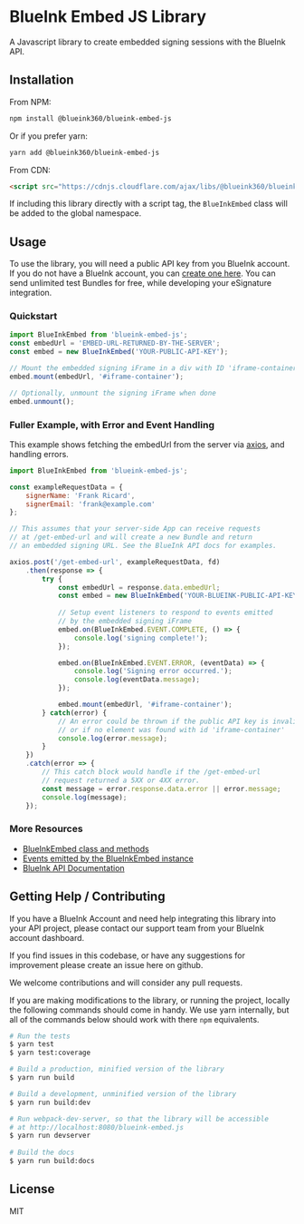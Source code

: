 # BlueInk Embed JS Library

A Javascript library to create embedded signing sessions with the BlueInk API.

## Installation

From NPM:
```bash
npm install @blueink360/blueink-embed-js
```

Or if you prefer yarn:
```bash
yarn add @blueink360/blueink-embed-js
```

From CDN:
```html
<script src="https://cdnjs.cloudflare.com/ajax/libs/@blueink360/blueink-embed-js/1.0.1/blueink-embed.min.js"></script>
```

If including this library directly with a script tag, the `BlueInkEmbed`
class will be added to the global namespace.


## Usage

To use the library, you will need a public API key from you BlueInk account.
If you do not have a BlueInk account, you can 
[create one here](https://blueink.com/esignature-api/). You can send
unlimited test Bundles for free, while developing your eSignature integration.

### Quickstart
 
```javascript
import BlueInkEmbed from 'blueink-embed-js';
const embedUrl = 'EMBED-URL-RETURNED-BY-THE-SERVER';
const embed = new BlueInkEmbed('YOUR-PUBLIC-API-KEY');

// Mount the embedded signing iFrame in a div with ID 'iframe-container'
embed.mount(embedUrl, '#iframe-container');

// Optionally, unmount the signing iFrame when done
embed.unmount();
```

### Fuller Example, with Error and Event Handling

This example shows fetching the embedUrl from the server via 
[axios](https://github.com/axios/axios), and handling errors.

```javascript
import BlueInkEmbed from 'blueink-embed-js';

const exampleRequestData = {
    signerName: 'Frank Ricard',
    signerEmail: 'frank@example.com'
};

// This assumes that your server-side App can receive requests
// at /get-embed-url and will create a new Bundle and return
// an embedded signing URL. See the BlueInk API docs for examples.

axios.post('/get-embed-url', exampleRequestData, fd)
    .then(response => {
        try {
            const embedUrl = response.data.embedUrl;
            const embed = new BlueInkEmbed('YOUR-BLUEINK-PUBLIC-API-KEY');
            
            // Setup event listeners to respond to events emitted
            // by the embedded signing iFrame
            embed.on(BlueInkEmbed.EVENT.COMPLETE, () => {
                console.log('signing complete!');
            });

            embed.on(BlueInkEmbed.EVENT.ERROR, (eventData) => {
                console.log('Signing error occurred.');
                console.log(eventData.message);
            });

            embed.mount(embedUrl, '#iframe-container');
        } catch(error) {
            // An error could be thrown if the public API key is invalid, 
            // or if no element was found with id 'iframe-container' 
            console.log(error.message);
        }
    })
    .catch(error => {
        // This catch block would handle if the /get-embed-url
        // request returned a 5XX or 4XX error.
        const message = error.response.data.error || error.message;
        console.log(message);
    });
``` 

### More Resources

* [BlueInkEmbed class and methods](docs/BlueInkEmbed.html)
* [Events emitted by the BlueInkEmbed instance](docs/global.html#EVENT)
* [BlueInk API Documentation](https://blueink.com/esignature-api/api-docs/)

## Getting Help / Contributing

If you have a BlueInk Account and need help integrating this library into 
your API project, please contact our support team from your BlueInk
account dashboard.

If you find issues in this codebase, or have any suggestions for improvement 
please create an issue here on github.

We welcome contributions and will consider any pull requests. 

If you are making modifications to the library, or running the project,
locally the following commands should come in handy. We use yarn internally,
but all of the commands below should work with there `npm` equivalents. 

```bash
# Run the tests
$ yarn test
$ yarn test:coverage

# Build a production, minified version of the library
$ yarn run build

# Build a development, unminified version of the library
$ yarn run build:dev

# Run webpack-dev-server, so that the library will be accessible
# at http://localhost:8080/blueink-embed.js
$ yarn run devserver
 
# Build the docs
$ yarn run build:docs
```


## License

MIT